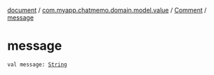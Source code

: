 [document](../../index.md) / [com.myapp.chatmemo.domain.model.value](../index.md) / [Comment](index.md) / [message](./message.md)

# message

`val message: `[`String`](https://kotlinlang.org/api/latest/jvm/stdlib/kotlin/-string/index.html)
